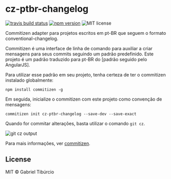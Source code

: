 # cz-ptbr-changelog
[![travis build status](https://img.shields.io/travis/tibuurcio/cz-ptbr-changelog.svg)](https://travis-ci.org/tibuurcio/cz-ptbr-changelog)
[![npm version](https://img.shields.io/npm/v/cz-ptbr-changelog.svg)](https://www.npmjs.com/package/cz-ptbr-changelog)
![MIT license](https://img.shields.io/npm/l/cz-ptbr-changelog.svg)

Commitizen adapter para projetos escritos em pt-BR que seguem o formato conventional-changelog. 

Commitizen é uma interface de linha de comando para auxiliar a criar mensagens para seus commits seguindo um padrão predefinido. Este projeto é um padrão traduzido para pt-BR do [padrão seguido pelo AngularJS].

Para utilizar esse padrão em seu projeto, tenha certeza de ter o commitizen instalado globalmente:

`npm install commitizen -g`

Em seguida, inicialize o commitizen com este projeto como convenção de mensagens:

`commitizen init cz-ptbr-changelog --save-dev --save-exact`

Quando for commitar alterações, basta utilizar o comando `git cz`.

![git cz output](http://i.imgur.com/nSslMYx.png)

Para mais informações, ver [commitizen](https://github.com/commitizen/cz-cli).

## License

MIT © Gabriel Tibúrcio
